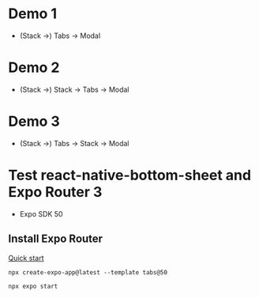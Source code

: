 # Demo 1

- (Stack ->) Tabs -> Modal

# Demo 2

- (Stack ->) Stack -> Tabs -> Modal

# Demo 3

- (Stack ->) Tabs -> Stack -> Modal


# Test react-native-bottom-sheet and Expo Router 3

- Expo SDK 50

## Install Expo Router

[Quick start](https://docs.expo.dev/router/installation/#quick-start)

```
npx create-expo-app@latest --template tabs@50
```

```
npx expo start
```
